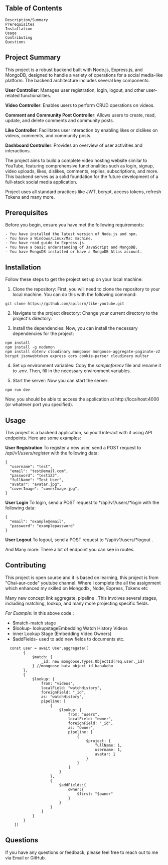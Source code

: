 

 ## Table of Contents
    Description/Summary
    Prerequisites
    Installation
    Usage
    Contributing
    Questions

## Project Summary

This project is a robust backend built with Node.js, Express.js, and MongoDB, designed to handle a variety of operations for a social media-like platform. The backend architecture includes several key components:

**User Controller**: Manages user registration, login, logout, and other user-related functionalities.

**Video Controller**: Enables users to perform CRUD operations on videos.

**Comment and Community Post Controller**: Allows users to create, read, update, and delete comments and community posts.

**Like Controller**: Facilitates user interaction by enabling likes or dislikes on videos, comments, and community posts.

**Dashboard Controller**: Provides an overview of user activities and interactions.

The project aims to build a complete video hosting website similar to YouTube, featuring comprehensive functionalities such as login, signup, video uploads, likes, dislikes, comments, replies, subscriptions, and more. This backend serves as a solid foundation for the future development of a full-stack social media application.

Project uses all standard practices like JWT, bcrypt, access tokens, refresh Tokens and many more. 


## Prerequisites

Before you begin, ensure you have met the following requirements:
```
- You have installed the latest version of Node.js and npm.
- You have a Windows/Linux/Mac machine.
- You have read guide to Express.js.
- You have a basic understanding of JavaScript and MongoDB.
- You have MongoDB installed or have a MongoDB Atlas account.
```


## Installation
Follow these steps to get the project set up on your local machine:

1. Clone the repository: First, you will need to clone the repository to your local machine. You can do this with the following command:
```
git clone https://github.com/apilsrm/like-youtube.git
```
2. Navigate to the project directory: Change your current directory to the project's directory:

3. Install the dependencies: Now, you can install the necessary dependencies for the project:

```
npm install
npm install -g nodemon
npm install dotenv cloudinary mongoose mongoose-aggregate-paginate-v2 bcrypt jsonwebtoken express cors cookie-parser cloudinary multer
```

4. Set up environment variables: Copy the *sampleforenv* file and rename it to *.env*. Then, fill in the necessary environment variables.

5. Start the server: Now  you can start the server:

```
npm run dev
```

Now, you should be able to access the application at http://localhost:4000 (or whatever port you specified).



## Usage
This project is a backend application, so you'll interact with it using API endpoints. Here are some examples:

**User Registration**
To register a new user, send a POST request to */api/v1/users/register* with the following data:
```
{
  "username": "test",
  "email": "test@email.com",
  "password": "test123",
  "fullName": "Test User",
  "avatar": "avatar.jpg",
  "coverImage": "coverImage.jpg",
}
```

**User Login**
To login, send a POST request to */api/v1/users/*login with the following data:

```
{
  "email": "example@email",
  "password": "examplepassword"
}
```

**User Logout**
To logout, send a POST request to */api/v1/users/*logout .

And Many more:
There a lot of endpoint you can see in routes.


## Contributing
This project is open source and it is based on learning, this project is from "Chai-aur-code" youtube channel. Where i complete the all the assignment which enhanced my skilled on Mongodb , Node,  Express,  Tokens etc 

Many new concept link aggregate, pipeline . This involves several stages, including matching, lookup, and many more projecting specific fields.

   *For Example:* 
 In this above code :
   - $match-match stage
   - $lookup- lookupstageEmbedding Watch History Videos
   - inner Lookup Stage (Embedding Video Owners)
   - $addFields- used to add new fields to documents
   etc.

```
  const user = await User.aggregate([
        {
            $match: {
                _id: new mongoose.Types.ObjectId(req.user._id)
            } //mongoose bata object id banakoho 
        },
        {
            $lookup: {
                from: "videos",
                localField: "watchHistory",
                foreignField: "_id",
                as: "watchHistory",
                pipeline: [
                    {
                        $lookup: {
                            from: "users",
                            localField: "owner",
                            foreignField: "_id",
                            as: "owner",
                            pipeline: [
                                {
                                    $project: {
                                        fullName: 1,
                                        username: 1,
                                        avatar: 1
                                    }
                                }
                            ]
                        }
                    },
                    {
                        $addFields:{
                            owner:{
                                $first: "$owner"
                            }
                        }
                    }
                ]
            }
        }
    ])

```

## Questions
If you have any questions or feedback, please feel free to reach out to me via Email or GitHub.
